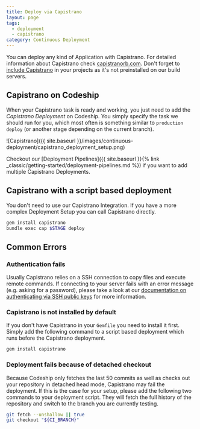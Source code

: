 ```yaml
---
title: Deploy via Capistrano
layout: page
tags:
  - deployment
  - capistrano
category: Continuous Deployment
---
```

You can deploy any kind of Application with Capistrano. For detailed information about Capistrano check [capistranorb.com](http://capistranorb.com). Don't forget to [include Capistrano](#capistrano-is-not-installed-by-default) in your projects as it's not preinstalled on our build servers.

## Capistrano on Codeship

When your Capistrano task is ready and working, you just need to add the _Capistrano Deployment_ on Codeship. You simply specify the task we should run for you, which most often is something similar to `production deploy` (or another stage depending on the current branch).

![Capistrano]({{ site.baseurl }}/images/continuous-deployment/capistrano_deployment_setup.png)

Checkout our [Deployment Pipelines]({{ site.baseurl }}{% link _classic/getting-started/deployment-pipelines.md %}) if you want to add multiple Capistrano Deployments.

## Capistrano with a script based deployment

You don't need to use our Capistrano Integration. If you have a more complex Deployment Setup you can call Capistrano directly.

```bash
gem install capistrano
bundle exec cap $STAGE deploy
```

## Common Errors

### Authentication fails

Usually Capistrano relies on a SSH connection to copy files and execute remote commands. If connecting to your server fails with an error message (e.g. asking for a password), please take a look at our [documentation on authenticating via SSH public keys](https://codeship.com/documentation/continuous-deployment/deployment-with-ftp-sftp-scp/#authenticating-via-ssh-public-keys) for more information.

### Capistrano is not installed by default

If you don't have Capistrano in your `Gemfile` you need to install it first. Simply add the following command to a script based deployment which runs before the Capistrano deployment.

```bash
gem install capistrano
```

### Deployment fails because of detached checkout

Because Codeship only fetches the last 50 commits as well as checks out your repository in detached head mode, Capistrano may fail the deployment. If this is the case for your setup, please add the following two commands to your deployment script. They will fetch the full history of the repository and switch to the branch you are currently testing.

```bash
git fetch --unshallow || true
git checkout "${CI_BRANCH}"
```
